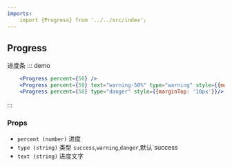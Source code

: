 ```yaml
---
imports:
    import {Progress} from '../../src/index';
---
```


## Progress

进度条
::: demo
```jsx
    <Progress percent={50} />
    <Progress percent={50} text="warning-50%" type="warning" style={{marginTop: '10px'}}/>
    <Progress percent={50} type="danger" style={{marginTop: '10px'}}/>
```
:::

### Props
- `percent (number)` 进度
- `type (string)` 类型 `success`,`warning`,`danger`,默认`success
- `text (string)` 进度文字

